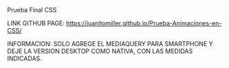 Prueba Final CSS


LINK GITHUB PAGE: https://juanitomiller.github.io/Prueba-Animaciones-en-CSS/


INFORMACION: SOLO AGREGE EL MEDIAQUERY PARA SMARTPHONE Y DEJE LA VERSION DESKTOP COMO NATIVA,
CON LAS MEDIDAS INDICADAS.
